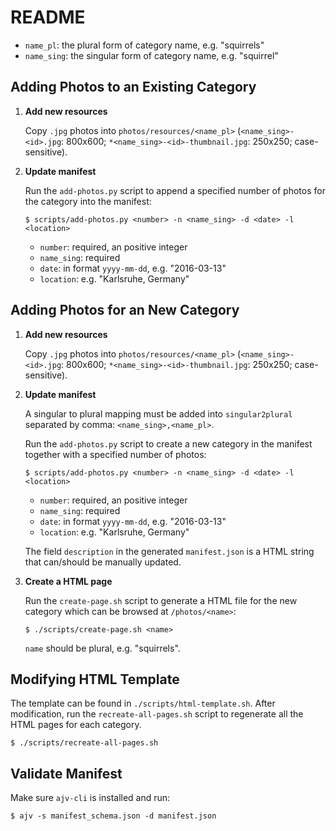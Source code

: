 # README


* `name_pl`: the plural form of category name, e.g. "squirrels"
* `name_sing`: the singular form of category name, e.g. "squirrel"

## Adding Photos to an Existing Category

1. **Add new resources**

    Copy `.jpg` photos into `photos/resources/<name_pl>` (`<name_sing>-<id>.jpg`: 800x600; `*<name_sing>-<id>-thumbnail.jpg`: 250x250; case-sensitive).

2. **Update manifest**

    Run the `add-photos.py` script to append a specified number of photos for the category into the manifest:

    ```console
    $ scripts/add-photos.py <number> -n <name_sing> -d <date> -l <location>
    ```

    * `number`: required, an positive integer
    * `name_sing`: required
    * `date`: in format `yyyy-mm-dd`, e.g. "2016-03-13"
    * `location`: e.g. "Karlsruhe, Germany"

## Adding Photos for an New Category

1. **Add new resources**

    Copy `.jpg` photos into `photos/resources/<name_pl>` (`<name_sing>-<id>.jpg`: 800x600; `*<name_sing>-<id>-thumbnail.jpg`: 250x250; case-sensitive).

2. **Update manifest**

    A singular to plural mapping must be added into `singular2plural` separated by comma: `<name_sing>,<name_pl>`.

    Run the `add-photos.py` script to create a new category in the manifest together with a specified number of photos:

    ```console
    $ scripts/add-photos.py <number> -n <name_sing> -d <date> -l <location>
    ```

    * `number`: required, an positive integer
    * `name_sing`: required
    * `date`: in format `yyyy-mm-dd`, e.g. "2016-03-13"
    * `location`: e.g. "Karlsruhe, Germany"

    The field `description` in the generated `manifest.json` is a HTML string that can/should be manually updated.

3. **Create a HTML page**

    Run the `create-page.sh` script to generate a HTML file for the new category which can be browsed at `/photos/<name>`:

    ```console
    $ ./scripts/create-page.sh <name>
    ```
    `name` should be plural, e.g. "squirrels".

## Modifying HTML Template

The template can be found in `./scripts/html-template.sh`. After modification, run the `recreate-all-pages.sh` script to regenerate all the HTML pages for each category.

```console
$ ./scripts/recreate-all-pages.sh
```

## Validate Manifest

Make sure `ajv-cli` is installed and run:

```console
$ ajv -s manifest_schema.json -d manifest.json
```
